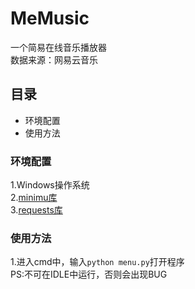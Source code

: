 MeMusic
=======
一个简易在线音乐播放器<br>
数据来源：网易云音乐
## 目录
* 环境配置
* 使用方法
### 环境配置
1.Windows操作系统<br>
2.[minimu库](https://github.com/nightttt7/minimu)<br>
3.[requests库](https://github.com/requests/requests)
### 使用方法
1.进入cmd中，输入`python menu.py`打开程序<br>
PS:不可在IDLE中运行，否则会出现BUG

